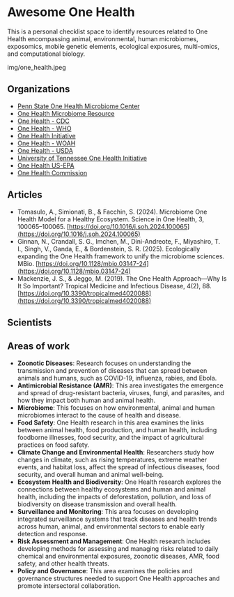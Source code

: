 #  **Awesome One Health**

This is a personal checklist space to identify resources related to One Health encompassing animal, environmental, human microbiomes, exposomics, mobile genetic elements, ecological exposures, multi-omics, and computational biology.

img/one_health.jpeg

## Organizations

- [Penn State One Health Microbiome Center](https://www.huck.psu.edu/institutes-and-centers/microbiome-center)
- [One Health Microbiome Resource](http://onehealthmicrobiome.org/)
- [One Health - CDC](https://www.cdc.gov/one-health/about/index.html)
- [One Health - WHO](https://www.who.int/health-topics/one-health#tab=tab_1)
- [One Health Initiative](https://onehealthinitiative.com/)
- [One Health - WOAH](https://www.woah.org/en/what-we-do/global-initiatives/one-health/)
- [One Health - USDA](https://www.usda.gov/farming-and-ranching/animal-science/one-health)
- [University of Tennessee One Health Initiative](https://onehealth.tennessee.edu/)
- [One Health US-EPA](https://www.epa.gov/one-health)
- [One Health Commission](https://www.onehealthcommission.org/en/why_one_health/what_is_one_health/)

## Articles

- Tomasulo, A., Simionati, B., & Facchin, S. (2024). Microbiome One Health Model for a Healthy Ecosystem. Science in One Health, 3, 100065–100065. [https://doi.org/10.1016/j.soh.2024.100065](https://doi.org/10.1016/j.soh.2024.100065)
- Ginnan, N., Crandall, S. G., Imchen, M., Dini-Andreote, F., Miyashiro, T. I., Singh, V., Ganda, E., & Bordenstein, S. R. (2025). Ecologically expanding the One Health framework to unify the microbiome sciences. MBio. [https://doi.org/10.1128/mbio.03147-24](https://doi.org/10.1128/mbio.03147-24)
- Mackenzie, J. S., & Jeggo, M. (2019). The One Health Approach—Why Is It So Important? Tropical Medicine and Infectious Disease, 4(2), 88. [https://doi.org/10.3390/tropicalmed4020088](https://doi.org/10.3390/tropicalmed4020088)

## Scientists



## Areas of work

- **Zoonotic Diseases**: Research focuses on understanding the transmission and prevention of diseases that can spread between animals and humans, such as COVID-19, influenza, rabies, and Ebola.
- **Antimicrobial Resistance (AMR)**: This area investigates the emergence and spread of drug-resistant bacteria, viruses, fungi, and parasites, and how they impact both human and animal health.
- **Microbiome**: This focuses on how environmental, animal and human microbiomes interact to the cause of health and disease.
- **Food Safety**: One Health research in this area examines the links between animal health, food production, and human health, including foodborne illnesses, food security, and the impact of agricultural practices on food safety.
- **Climate Change and Environmental Health**: Researchers study how changes in climate, such as rising temperatures, extreme weather events, and habitat loss, affect the spread of infectious diseases, food security, and overall human and animal well-being.
- **Ecosystem Health and Biodiversity**: One Health research explores the connections between healthy ecosystems and human and animal health, including the impacts of deforestation, pollution, and loss of biodiversity on disease transmission and overall health.
- **Surveillance and Monitoring**: This area focuses on developing integrated surveillance systems that track diseases and health trends across human, animal, and environmental sectors to enable early detection and response.
- **Risk Assessment and Management**: One Health research includes developing methods for assessing and managing risks related to daily chemical and environmental exposures, zoonotic diseases, AMR, food safety, and other health threats.
- **Policy and Governance**: This area examines the policies and governance structures needed to support One Health approaches and promote intersectoral collaboration. 



